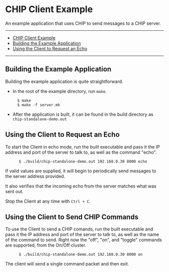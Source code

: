 # CHIP Client Example

An example application that uses CHIP to send messages to a CHIP server.

---

-   [CHIP Client Example](#chip-client-example)
-   [Building the Example Application](#building-the-example-application)
-   [Using the Client to Request an Echo](#using-the-client-to-request-an-echo)

---

## Building the Example Application

Building the example application is quite straightforward.

-   In the root of the example directory, run `make`.

          $ make
          $ make -f server.mk

-   After the application is built, it can be found in the build directory as
    `chip-standalone-demo.out`

## Using the Client to Request an Echo

To start the Client in echo mode, run the built executable and pass it the IP
address and port of the server to talk to, as well as the command "echo".

          $ ./build/chip-standalone-demo.out 192.168.0.30 8000 echo

If valid values are supplied, it will begin to periodically send messages to the
server address provided.

It also verifies that the incoming echo from the server matches what was sent
out.

Stop the Client at any time with `Ctrl + C`.

## Using the Client to Send CHIP Commands

To use the Client to send a CHIP comands, run the built executable and pass it
the IP address and port of the server to talk to, as well as the name of the
command to send. Right now the "off", "on", and "toggle" commands are supported,
from the On/Off cluster.

          $ ./build/chip-standalone-demo.out 192.168.0.30 8000 on

The client will send a single command packet and then exit.

